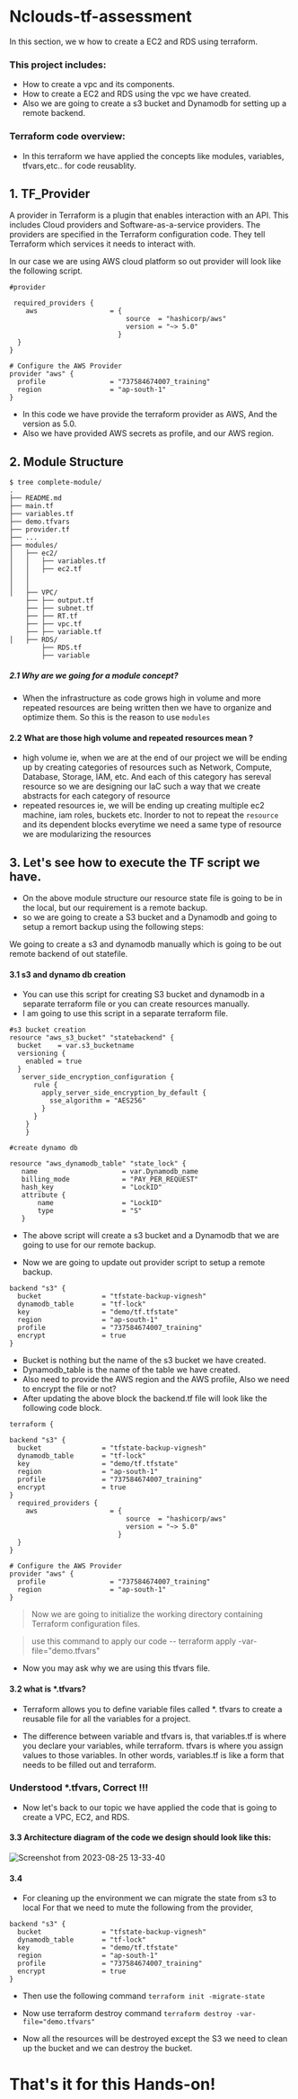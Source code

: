 # Nclouds-tf-assessment
In this section, we w how to create a EC2 and RDS using terraform.
 
### This project includes:
* How to create a vpc and its components.
* How to create a EC2 and RDS using the vpc we have created.
* Also we are going to create a s3 bucket and Dynamodb for setting up a remote backend.

### Terraform code overview:
* In this terraform we have applied the concepts like modules, variables, tfvars,etc..  for code reusablity.

## 1. TF_Provider
A provider in Terraform is a plugin that enables interaction with an API. This includes Cloud providers and Software-as-a-service providers. The providers are specified in the Terraform configuration code. They tell Terraform which services it needs to interact with.

In our case we are using AWS cloud platform so out provider will look like the following script.

```
#provider

 required_providers {
    aws                  = {
                             source  = "hashicorp/aws"
                             version = "~> 5.0"
                           }
  }
}

# Configure the AWS Provider
provider "aws" {
  profile                = "737584674007_training" 
  region                 = "ap-south-1"
}
```
* In this code we have provide the terraform provider as AWS,
And the version as 5.0.
* Also we have provided AWS secrets as profile, and our AWS region.

## 2. Module Structure


```
$ tree complete-module/
.
├── README.md
├── main.tf
├── variables.tf
├── demo.tfvars
├── provider.tf
├── ...
├── modules/
│   ├── ec2/
│   │   ├── variables.tf
│   │   ├── ec2.tf
│   │   
│   │   
│   ├── VPC/
    ├── ├── output.tf
    ├── ├── subnet.tf
    ├── ├── RT.tf
    ├── ├── vpc.tf
    ├── ├── variable.tf 
│   ├── RDS/
        ├── RDS.tf
        ├── variable
```
##### 2.1 Why are we going for a module concept?
- When the infrastructure as code grows high in volume and more repeated resources are being written then we have to organize and optimize them. So this is the reason to use `modules`

#### 2.2 What are those high volume and repeated resources mean ?
- high volume ie, when we are at the end of our project we will be ending up by creating categories of resources such as Network, Compute, Database, Storage, IAM, etc. And each of this category has sereval resource so we are designing our IaC such a way that we create abstracts for each category of resource
- repeated resources ie, we will be ending up creating multiple ec2 machine, iam roles, buckets etc. Inorder to not to repeat the `resource` and its dependent blocks everytime we need a same type of resource we are modularizing the resources

## 3. Let's see how to execute the TF script we have.

* On the above module structure our resource state file is going to be in the local, but our requirement is a remote backup. 
* so we are going to create a S3 bucket and a Dynamodb and going to setup a remort backup using the following steps:

We going to create a s3 and dynamodb manually which is going to be out remote backend of out statefile.

#### 3.1 s3 and dynamo db creation
* You can use this script for creating S3 bucket and dynamodb in a separate terraform file or you can create resources manually.
* I am going to use this script in a separate terraform file.
  
```
#s3 bucket creation
resource "aws_s3_bucket" "statebackend" {
  bucket    = var.s3_bucketname
  versioning {
    enabled = true
  }
   server_side_encryption_configuration {
      rule {
        apply_server_side_encryption_by_default {
          sse_algorithm = "AES256"
        }
      }
    }
    }

#create dynamo db

resource "aws_dynamodb_table" "state_lock" {
   name                     = var.Dynamodb_name        
   billing_mode             = "PAY_PER_REQUEST"  
   hash_key                 = "LockID"
   attribute {
       name                 = "LockID"
       type                 = "S"
   }

```
* The above script will create a s3 bucket and a Dynamodb that we are going to use for our remote backup.

* Now we are going to update out provider script to setup a remote backup.

```
backend "s3" {
  bucket               = "tfstate-backup-vignesh"
  dynamodb_table       = "tf-lock"
  key                  = "demo/tf.tfstate"
  region               = "ap-south-1"
  profile              = "737584674007_training" 
  encrypt              = true
}
```

* Bucket is nothing but the name of the s3 bucket we have created.
* Dynamodb_table is the name of the table we have created.
* Also need to provide the AWS region and the AWS profile, Also we need to encrypt the file or not?
* After updating the above block the backend.tf file will look like the following code block.

```
terraform {
  
backend "s3" {
  bucket               = "tfstate-backup-vignesh"
  dynamodb_table       = "tf-lock"
  key                  = "demo/tf.tfstate"
  region               = "ap-south-1"
  profile              = "737584674007_training" 
  encrypt              = true
}
  required_providers {
    aws                  = {
                             source  = "hashicorp/aws"
                             version = "~> 5.0"
                           }
  }
}

# Configure the AWS Provider
provider "aws" {
  profile                = "737584674007_training" 
  region                 = "ap-south-1"
}
```

> Now we are going to initialize the working directory containing Terraform configuration files.

 > use this command to apply our code -- terraform apply -var-file="demo.tfvars"

 * Now you may ask why we are using this  tfvars file.

#### 3.2 what is *.tfvars?

* Terraform allows you to define variable files called *. tfvars to create a reusable file for all the variables for a project.

* The difference between variable and tfvars is, that variables.tf is where you declare your variables, while terraform. tfvars is where you assign values to those variables. In other words, variables.tf is like a form that needs to be filled out and terraform.

###  Understood *.tfvars, Correct !!!

* Now let's back to our topic we have applied the code that is going to create a VPC, EC2, and RDS.

#### 3.3 Architecture diagram of the code we design should look like this:
 
![Screenshot from 2023-08-25 13-33-40](https://github.com/Vignesh2k21/Nclouds-tf-assesment/assets/87553373/55b39363-bdfb-4d49-808d-9b272e50116f)


#### 3.4

* For cleaning up the environment we can migrate the state from s3 to local For that we need to mute the following from the provider,


```
backend "s3" {
  bucket               = "tfstate-backup-vignesh"
  dynamodb_table       = "tf-lock"
  key                  = "demo/tf.tfstate"
  region               = "ap-south-1"
  profile              = "737584674007_training" 
  encrypt              = true
}
```

* Then use the following command
```terraform init -migrate-state```

* Now use terraform destroy command 
```terraform destroy -var-file="demo.tfvars" ```

* Now all the resources will be destroyed except the S3 we need to clean up the bucket and we can destroy the bucket.

# That's it for this Hands-on! 
